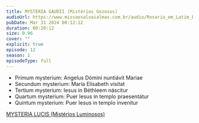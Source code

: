 ```yaml
---
title: MYSTERIA GAUDII (Mistérios Gozosos)
audioUrl: https://www.missaosalvaialmas.com.br/audio/Rosario_em_Latim_Papa_Bento_XVI_Gozosos.mp3
pubDate: Mar 31 2024 00:12:12
duration: 00:20:12
size: 0.96
cover: ""
explicit: true
episode: 12
season: 1
episodeType: full
---
```


  - Primum mysterium: Angelus Dómini nuntiávit Mariae
  - Secundum mysterium: María Elísabeth vísitat
  - Tertium mysterium: Iesus in Béthleem náscitur
  - Quartum mysterium: Puer Iesus in templo praesentátur
  - Quintum mysterium: Puer Iesus in templo invenítur

<div class="text-center mt-16">
  <a class="btn btn-accent mt-9" href="/episode/06post">MYSTERIA LUCIS (Mistérios Luminosos)</a>
</div>
